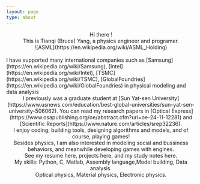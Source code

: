 ```yaml
---
layout: page
type: about
---
```

<center>Hi there !</center>
<center>This is Tianqi (Bruce) Yang, a physics engineer and programer.</center>
<center>
 ![ASML](https://en.wikipedia.org/wiki/ASML_Holding)
</center>
<br/>
I have supported many international companies such as [Samsung](https://en.wikipedia.org/wiki/Samsung), [Intel](https://en.wikipedia.org/wiki/Intel), [TSMC](https://en.wikipedia.org/wiki/TSMC), [GlobalFoundries](https://en.wikipedia.org/wiki/GlobalFoundries) in physical modeling and data analysis
<center>I previously was a graduate student at [Sun Yat-sen University](https://www.usnews.com/education/best-global-universities/sun-yat-sen-university-506062). You can read my research papers in [Optical Express](https://www.osapublishing.org/oe/abstract.cfm?uri=oe-24-11-12281) and [Scientific Reports](https://www.nature.com/articles/srep32236).</center>
<center> I enjoy coding, building tools, designing algorithms and models, and of course, playing games! </center>
<center>Besides physics, I am also interested in modeling social and bussiness behaviors, and meanwhile developing games with engines. </center>
<center>See my resume here, projects here, and my study notes here.</center>
<center>My skills: Python, C, Matlab, Assembly language,Model building, Data analysis.</center>
<center>Optical physics, Material physics, Electronic physics.</center>

